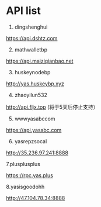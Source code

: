 # API list

1. dingshenghui

https://api.dshtz.com

2. mathwalletbp

https://api.maiziqianbao.net

3. huskeynodebp

http://yas.huskeybp.xyz

4. zhaoyilun532

http://api.fljx.top  (将于5天后停止支持）

5. wwwyasabccom

https://api.yasabc.com

6. yasrepzsocal

http://35.236.97.241:8888

7.plusplusplus

https://rpc.yas.plus

8.yasisgoodohh

http://47.104.78.34:8888
